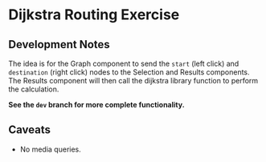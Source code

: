 # Dijkstra Routing Exercise

## Development Notes

The idea is for the Graph component to send the `start` (left click) and `destination` (right click) nodes to the Selection and Results components. The Results component will then call the dijkstra library function to perform the calculation.

**See the `dev` branch for more complete functionality.**

## Caveats

- No media queries.
